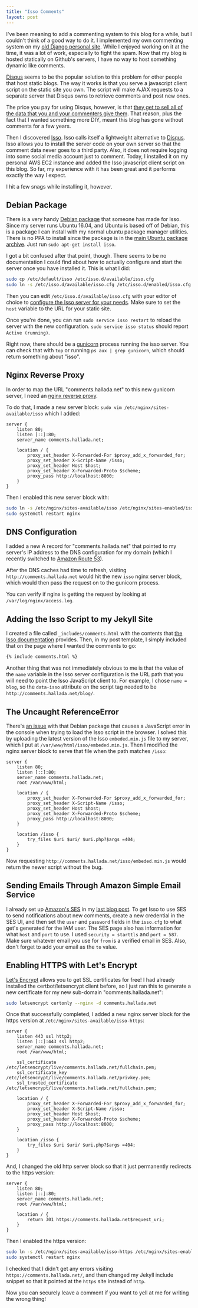 ```yaml
---
title: "Isso Comments"
layout: post
---
```


I've been meaning to add a commenting system to this blog for a while, but I
couldn't think of a good way to do it. I implemented my own commenting system on
my [old Django personal site](https://github.com/thallada/personalsite). While I
enjoyed working on it at the time, it was a lot of work, especially to fight the
spam. Now that my blog is hosted statically on Github's servers, I have no way
to host something dynamic like comments.

[Disqus](http://disqus.com/) seems to be the popular solution to this problem
for other people that host static blogs. The way it works is that you serve a
javascript client script on the static site you own. The script will make AJAX
requests to a separate server that Disqus owns to retrieve comments and post new
ones.

The price you pay for using Disqus, however, is that [they get to sell all of
the data that you and your commenters give
them](https://replyable.com/2017/03/disqus-is-your-data-worth-trading-for-convenience/).
That reason, plus the fact that I wanted something more DIY, meant this blog has
gone without comments for a few years.

Then I discovered [Isso](https://github.com/posativ/isso). Isso calls itself a
lightweight alternative to [Disqus](http://disqus.com/). Isso allows you to
install the server code on your own server so that the comment data never goes
to a third party. Also, it does not require logging into some social media
account just to comment. Today, I installed it on my personal AWS EC2 instance
and added the Isso javascript client script on this blog. So far, my experience
with it has been great and it performs exactly the way I expect.

I hit a few snags while installing it, however.

## Debian Package

There is a very handy [Debian package](https://github.com/jgraichen/debian-isso)
that someone has made for Isso. Since my server runs Ubuntu 16.04, and Ubuntu is
based off of Debian, this is a package I can install with my normal ubuntu
package manager utilities. There is no PPA to install since the package is in
the [main Ubuntu package archive](https://packages.ubuntu.com/xenial/isso). Just
run `sudo apt-get install isso`.

I got a bit confused after that point, though. There seems to be no
documentation I could find about how to actually configure and start the server
once you have installed it. This is what I did:

```bash
sudo cp /etc/default/isso /etc/isso.d/available/isso.cfg
sudo ln -s /etc/isso.d/available/isso.cfg /etc/isso.d/enabled/isso.cfg
```

Then you can edit `/etc/isso.d/available/isso.cfg` with your editor of choice to
[configure the Isso server for your
needs](https://posativ.org/isso/docs/configuration/server/). Make sure to set
the `host` variable to the URL for your static site.

Once you're done, you can run `sudo service isso restart` to reload the server
with the new configuration. `sudo service isso status` should report `Active
(running)`.

Right now, there should be a [gunicorn](http://gunicorn.org/) process running
the isso server. You can check that with `top` or running `ps aux | grep
gunicorn`, which should return something about "isso".

## Nginx Reverse Proxy

In order to map the URL "comments.hallada.net" to this new gunicorn server, I
need an [nginx reverse
proxy](https://www.nginx.com/resources/admin-guide/reverse-proxy/).

To do that, I made a new server block: `sudo vim
/etc/nginx/sites-available/isso` which I added:

```nginx
server {
    listen 80;
    listen [::]:80;
    server_name comments.hallada.net;

    location / {
        proxy_set_header X-Forwarded-For $proxy_add_x_forwarded_for;
        proxy_set_header X-Script-Name /isso;
        proxy_set_header Host $host;
        proxy_set_header X-Forwarded-Proto $scheme;
        proxy_pass http://localhost:8000;
    }
}
```

Then I enabled this new server block with:

```bash
sudo ln -s /etc/nginx/sites-available/isso /etc/nginx/sites-enabled/isso
sudo systemctl restart nginx
```

## DNS Configuration

I added a new A record for "comments.hallada.net" that pointed to my server's IP
address to the DNS configuration for my domain (which I recently switched to
[Amazon Route 53](https://aws.amazon.com/route53/)).

After the DNS caches had time to refresh, visiting `http://comments.hallada.net`
would hit the new `isso` nginx server block, which would then pass the request
on to the gunicorn process.

You can verify if nginx is getting the request by looking at
`/var/log/nginx/access.log`.

## Adding the Isso Script to my Jekyll Site

I created a file called `_includes/comments.html` with the contents that [the
Isso documentation](https://posativ.org/isso/docs/quickstart/#integration)
provides. Then, in my post template, I simply included that on the page where I
wanted the comments to go:

```html
{% include comments.html %}
```

Another thing that was not immediately obvious to me is that the value of the
`name` variable in the Isso server configuration is the URL path that you will
need to point the Isso JavaScript client to. For example, I chose `name = blog`,
so the `data-isso` attribute on the script tag needed to be
`http://comments.hallada.net/blog/`.

## The Uncaught ReferenceError

There's [an issue](https://github.com/posativ/isso/issues/318) with that Debian
package that causes a JavaScript error in the console when trying to load the
Isso script in the browser. I solved this by uploading the latest version of the
Isso `embeded.min.js` file to my server, which I put at
`/var/www/html/isso/embeded.min.js`. Then I modified the nginx server block to
serve that file when the path matches `/isso`:

```nginx
server {
    listen 80;
    listen [::]:80;
    server_name comments.hallada.net;
    root /var/www/html;

    location / {
        proxy_set_header X-Forwarded-For $proxy_add_x_forwarded_for;
        proxy_set_header X-Script-Name /isso;
        proxy_set_header Host $host;
        proxy_set_header X-Forwarded-Proto $scheme;
        proxy_pass http://localhost:8000;
    }

    location /isso {
        try_files $uri $uri/ $uri.php?$args =404;
    }
}
```

Now requesting `http://comments.hallada.net/isso/embeded.min.js` would return
the newer script without the bug.

## Sending Emails Through Amazon Simple Email Service

I already set up [Amazon's SES](https://aws.amazon.com/ses/) in my [last
blog
post](http://www.hallada.net/2017/08/30/making-mailing-list-jekyll-blog-using-sendy.html).
To get Isso to use SES to send notifications about new comments, create a new
credential in the SES UI, and then set the `user` and `password` fields in the
`isso.cfg` to what get's generated for the IAM user. The SES page also has
information for what `host` and `port` to use. I used `security = starttls` and
`port = 587`. Make sure whatever email you use for `from` is a verified email in
SES. Also, don't forget to add your email as the `to` value.

## Enabling HTTPS with Let's Encrypt

[Let's Encrypt](https://letsencrypt.org/) allows you to get SSL certificates for
free! I had already installed the certbot/letsencrypt client before, so I just
ran this to generate a new certificate for my new sub-domain
"comments.hallada.net":

```bash
sudo letsencrypt certonly --nginx -d comments.hallada.net
```

Once that successfully completed, I added a new nginx server block for the https
version at `/etc/nginx/sites-available/isso-https`:

```nginx
server {
    listen 443 ssl http2;
    listen [::]:443 ssl http2;
    server_name comments.hallada.net;
    root /var/www/html;

    ssl_certificate /etc/letsencrypt/live/comments.hallada.net/fullchain.pem;
    ssl_certificate_key /etc/letsencrypt/live/comments.hallada.net/privkey.pem;
    ssl_trusted_certificate /etc/letsencrypt/live/comments.hallada.net/fullchain.pem;

    location / {
        proxy_set_header X-Forwarded-For $proxy_add_x_forwarded_for;
        proxy_set_header X-Script-Name /isso;
        proxy_set_header Host $host;
        proxy_set_header X-Forwarded-Proto $scheme;
        proxy_pass http://localhost:8000;
    }

    location /isso {
        try_files $uri $uri/ $uri.php?$args =404;
    }
}
```

And, I changed the old http server block so that it just permanently redirects
to the https version:

```nginx
server {
    listen 80;
    listen [::]:80;
    server_name comments.hallada.net;
    root /var/www/html;

    location / {
        return 301 https://comments.hallada.net$request_uri;
    }
}
```

Then I enabled the https version:

```bash
sudo ln -s /etc/nginx/sites-available/isso-https /etc/nginx/sites-enabled/isso-https
sudo systemctl restart nginx
```

I checked that I didn't get any errors visiting `https://comments.hallada.net/`,
and then changed my Jekyll include snippet so that it pointed at the `https`
site instead of `http`.

Now you can securely leave a comment if you want to yell at me for writing the
wrong thing!
